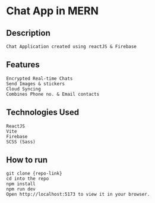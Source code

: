 # Chat App in MERN

## Description

    Chat Application created using reactJS & Firebase

## Features

    Encrypted Real-time Chats
    Send Images & stickers
    Cloud Syncing
    Combines Phone no. & Email contacts

## Technologies Used

    ReactJS
    Vite
    Firebase
    SCSS (Sass)

## How to run

    git clone {repo-link}
    cd into the repo
    npm install
    npm run dev
    Open http://localhost:5173 to view it in your browser.

